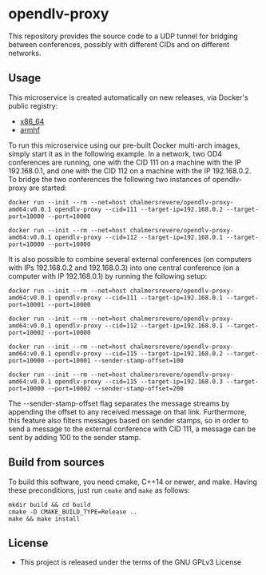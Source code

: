 # opendlv-proxy

This repository provides the source code to a UDP tunnel for bridging between 
conferences, possibly with different CIDs and on different networks.


## Usage
This microservice is created automatically on new releases, via Docker's public registry:

* [x86_64](https://hub.docker.com/r/chalmersrevere/opendlv-proxy-amd64/tags/)
* [armhf](https://hub.docker.com/r/chalmersrevere/opendlv-proxy-armhf/tags/)

To run this microservice using our pre-built Docker multi-arch images, 
simply start it as in the following example. In a network, two OD4 conferences are running, one
with the CID 111 on a machine with the IP 192.168.0.1, and one with the CID 112
on a machine with the IP 192.168.0.2. To bridge the two conferences the following
two instances of opendlv-proxy are started:

```
docker run --init --rm --net=host chalmersrevere/opendlv-proxy-amd64:v0.0.1 opendlv-proxy --cid=111 --target-ip=192.168.0.2 --target-port=10000 --port=10000

docker run --init --rm --net=host chalmersrevere/opendlv-proxy-amd64:v0.0.1 opendlv-proxy --cid=112 --target-ip=192.168.0.1 --target-port=10000 --port=10000
```

It is also possible to combine several external conferences (on computers with IPs 192.168.0.2
and 192.168.0.3) into one central conference (on a computer with IP 192.168.0.1)
by running the following setup:
```
docker run --init --rm --net=host chalmersrevere/opendlv-proxy-amd64:v0.0.1 opendlv-proxy --cid=111 --target-ip=192.168.0.1 --target-port=10001 --port=10000

docker run --init --rm --net=host chalmersrevere/opendlv-proxy-amd64:v0.0.1 opendlv-proxy --cid=112 --target-ip=192.168.0.1 --target-port=10002 --port=10000

docker run --init --rm --net=host chalmersrevere/opendlv-proxy-amd64:v0.0.1 opendlv-proxy --cid=115 --target-ip=192.168.0.2 --target-port=10000 --port=10001 --sender-stamp-offset=100

docker run --init --rm --net=host chalmersrevere/opendlv-proxy-amd64:v0.0.1 opendlv-proxy --cid=115 --target-ip=192.168.0.3 --target-port=10000 --port=10002 --sender-stamp-offset=200
```
The --sender-stamp-offset flag separates the message streams by appending the offset
to any received message on that link. Furthermore, this feature also filters messages
based on sender stamps, so in order to send a message to the external conference with
CID 111, a message can be sent by adding 100 to the sender stamp.

## Build from sources
To build this software, you need cmake, C++14 or newer, and make. Having these
preconditions, just run `cmake` and `make` as follows:

```
mkdir build && cd build
cmake -D CMAKE_BUILD_TYPE=Release ..
make && make install
```


## License

* This project is released under the terms of the GNU GPLv3 License
